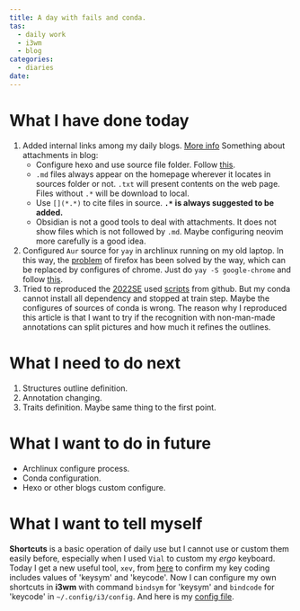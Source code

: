```yaml
---
title: A day with fails and conda.
tas:
  - daily work
  - i3wm
  - blog
categories:
  - diaries
date: 
---
```

# What I have done today

1. Added internal links among my daily blogs. [More info](https://blog.jijian.link/2020-01-08/hexo-anchor-link/#hexo-%E6%A0%87%E9%A2%98%E4%B8%8E-id-%E5%85%B3%E7%B3%BB)
	Something about attachments in blog: 
	- Configure hexo and use source file folder. Follow [this](https://hexo.io/zh-cn/docs/asset-folders).
	- `.md` files always appear on the homepage wherever it locates in sources folder or not. `.txt` will present contents on the web page. Files without `.*` will be download to local.
	- Use `[](*.*)` to cite files in source.  **`.*`** **is always suggested to be added.**
	- Obsidian is not a good tools to deal with attachments. It does not show files which is not followed by `.md`. Maybe configuring neovim more carefully is a good  idea. 
1. Configured `Aur` source for `yay` in archlinux running on my old laptop.
	In this way, the [problem](https://zhangdeweb.site/2023/04/08/04-08-2023/) of firefox has been solved by the way, which can be replaced by configures of chrome. Just do `yay -S google-chrome` and follow [this](https://onlycaptain.github.io/2018/10/01/Ubuntu%E4%B8%8Bgoogle%E4%B8%8D%E8%83%BD%E6%AD%A3%E7%A1%AE%E4%BB%A3%E7%90%86%E7%9A%84%E8%A7%A3%E5%86%B3%E6%96%B9%E6%B3%95/).
3. Tried to reproduced the [2022SE](https://resjournals.onlinelibrary.wiley.com/doi/abs/10.1111/syen.12543) used [scripts](https://github.com/alexander-pv/insects-recognition) from github. But my conda cannot install all dependency and stopped at train step. Maybe the configures of sources of conda is wrong. 
	The reason why I reproduced this article is that I want to try if the recognition with non-man-made annotations can split pictures and how much it refines the outlines.

# What I need to do next

1. Structures outline definition.
2. Annotation changing.
3. Traits definition. Maybe same thing to the first point.

# What I want to do in future
- Archlinux configure process.
- Conda configuration.
- Hexo or other blogs custom configure.

# What I want to tell myself
**Shortcuts** is a basic operation of daily use but I cannot use or custom them easily before, especially when I used `Vial` to custom my *ergo* keyboard. Today I get a new useful tool, `xev`, from [here](https://www.cnblogs.com/yinheyi/p/10146900.html) to confirm my key coding includes values of 'keysym' and 'keycode'. Now I can configure my own shortcuts in **i3wm** with command `bindsym` for 'keysym' and `bindcode` for 'keycode' in `~/.config/i3/config`. And here is my [config file](configfile_i3wm.txt). 
